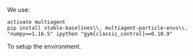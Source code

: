 We use:

```
activate multiagent
pip install stable-baselines\\. multiagent-particle-envs\\. "numpy==1.16.5" ipython "gym[classic_control]==0.10.9"
```

To setup the environment.

